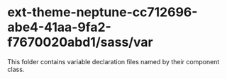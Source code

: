 # ext-theme-neptune-cc712696-abe4-41aa-9fa2-f7670020abd1/sass/var

This folder contains variable declaration files named by their component class.
